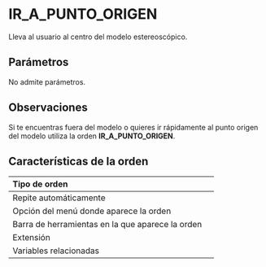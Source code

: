 # IR\_A\_PUNTO\_ORIGEN

Lleva al usuario al centro del modelo estereoscópico.

## Parámetros

No admite parámetros.

## Observaciones

Si te encuentras fuera del modelo o quieres ir rápidamente al punto origen del modelo utiliza la orden **IR\_A\_PUNTO\_ORIGEN**.

## Características de la orden

| Tipo de orden |  |
| :--- | :--- |
| Repite automáticamente |  |
| Opción del menú donde aparece la orden |  |
| Barra de herramientas en la que aparece la orden |  |
| Extensión |  |
| Variables relacionadas |  |

